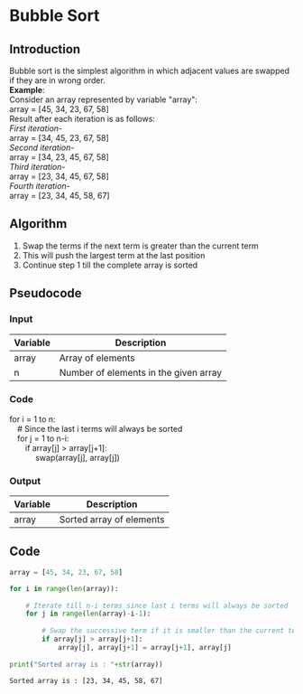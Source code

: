 # Bubble Sort

## Introduction

Bubble sort is the simplest algorithm in which adjacent values are swapped if they are in wrong order.  
**Example**:  
Consider an array represented by variable "array":  
array = [45, 34, 23, 67, 58]  
Result after each iteration is as follows:  
*First iteration*-  
array = [34, 45, 23, 67, 58]  
*Second iteration*-  
array = [34, 23, 45, 67, 58]  
*Third iteration*-  
array = [23, 34, 45, 67, 58]  
*Fourth iteration*-  
array = [23, 34, 45, 58, 67]  

## Algorithm

1. Swap the terms if the next term is greater than the current term  
2. This will push the largest term at the last position  
2. Continue step 1 till the complete array is sorted  

## Pseudocode

### Input

|Variable|Description|
| --- | --- |
|array|Array of elements| 
|n|Number of elements in the given array|

### Code

for i = 1 to n:  
&emsp;# Since the last i terms will always be sorted  
&emsp;for j = 1 to n-i:  
&emsp;&emsp;if array[j] > array[j+1]:  
&emsp;&emsp;&emsp; swap(array[j], array[j])  

### Output

|Variable|Description|
| --- | --- |
|array|Sorted array of elements| 

## Code


```python
array = [45, 34, 23, 67, 58]  

for i in range(len(array)):
    
    # Iterate till n-i terms since last i terms will always be sorted
    for j in range(len(array)-i-1):
        
        # Swap the successive term if it is smaller than the current term
        if array[j] > array[j+1]:
            array[j], array[j+1] = array[j+1], array[j]
            
print("Sorted array is : "+str(array))
```

    Sorted array is : [23, 34, 45, 58, 67]
    


```python

```
